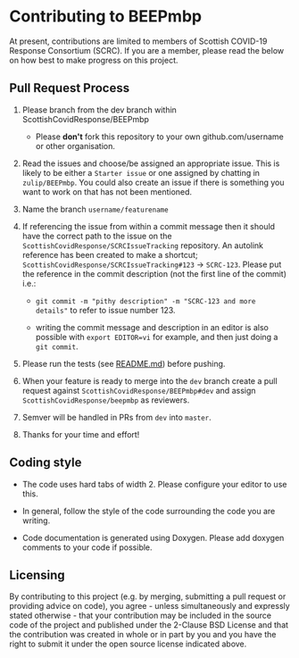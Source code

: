 # Contributing to BEEPmbp

At present, contributions are limited to members of Scottish COVID-19
Response Consortium (SCRC).  If you are a member, please read the
below on how best to make progress on this project.

## Pull Request Process

1. Please branch from the dev branch within
   ScottishCovidResponse/BEEPmbp

   - Please **don't** fork this repository to your own
     github.com/username or other organisation.

2. Read the issues and choose/be assigned an appropriate issue. This
   is likely to be either a `Starter issue` or one assigned by
   chatting in `zulip/BEEPmbp`. You could also create an issue if
   there is something you want to work on that has not been mentioned.

3. Name the branch `username/featurename`

4. If referencing the issue from within a commit message then it
   should have the correct path to the issue on the
   `ScottishCovidResponse/SCRCIssueTracking` repository. An autolink
   reference has been created to make a shortcut;
   `ScottishCovidResponse/SCRCIssueTracking#123` -> `SCRC-123`. Please
   put the reference in the commit description (not the first line of
   the commit) i.e.:

   - `git commit -m "pithy description" -m "SCRC-123 and more details"` to refer to issue number 123. 

    - writing the commit message and description in an editor is also
      possible with `export EDITOR=vi` for example, and then just
      doing a `git commit`.

5. Please run the tests (see [README.md](README.md)) before pushing.

6. When your feature is ready to merge into the `dev` branch
   create a pull request against `ScottishCovidResponse/BEEPmbp#dev`
   and assign `ScottishCovidResponse/beepmbp` as reviewers.

7. Semver will be handled in PRs from `dev` into `master`.

8. Thanks for your time and effort!

## Coding style

- The code uses hard tabs of width 2. Please configure your editor to
  use this.

- In general, follow the style of the code surrounding the code you
  are writing.

- Code documentation is generated using Doxygen.  Please add doxygen
  comments to your code if possible.

## Licensing

By contributing to this project (e.g. by merging, submitting a pull
request or providing advice on code), you agree - unless
simultaneously and expressly stated otherwise - that your contribution
may be included in the source code of the project and published under
the 2-Clause BSD License and that the contribution was created in
whole or in part by you and you have the right to submit it under the
open source license indicated above.
